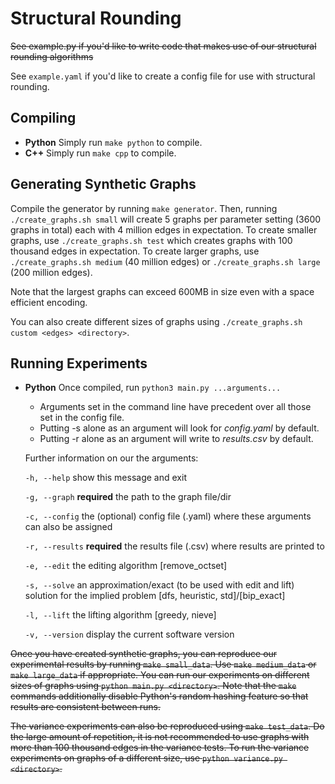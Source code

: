 
# Structural Rounding
~~See example.py if you'd like to write code that makes use of our structural rounding algorithms~~

See ```example.yaml``` if you'd like to create a config file for use with structural rounding.


## Compiling
- **Python** Simply run ```make python``` to compile.
- **C++** Simply run ```make cpp``` to compile.


## Generating Synthetic Graphs
Compile the generator by running ```make generator```.
Then, running ```./create_graphs.sh small``` will create 5 graphs per parameter setting (3600 graphs in total) each with 4 million edges in expectation.
To create smaller graphs, use ```./create_graphs.sh test``` which creates graphs with 100 thousand edges in expectation.
To create larger graphs, use ```./create_graphs.sh medium``` (40 million edges) or ```./create_graphs.sh large``` (200 million edges).

Note that the largest graphs can exceed 600MB in size even with a space efficient encoding.

You can also create different sizes of graphs using ```./create_graphs.sh custom <edges> <directory>```.


## Running Experiments
- **Python** Once compiled, run ```python3 main.py ...arguments...```

    - Arguments set in the command line have precedent over all those set in the config file.
    - Putting -s alone as an argument will look for *config.yaml* by default.
    - Putting -r alone as an argument will write to *results.csv* by default.

    Further information on our the arguments:

    ```-h, --help``` show this message and exit

    ```-g, --graph``` **required** the path to the graph file/dir

    ```-c, --config``` the (optional) config file (.yaml) where these arguments can also be assigned

    ```-r, --results``` **required** the results file (.csv) where results are printed to

    ```-e, --edit``` the editing algorithm [remove_octset]

    ```-s, --solve``` an approximation/exact (to be used with edit and lift) solution for the implied problem [dfs, heuristic, std]/[bip_exact]

    ```-l, --lift``` the lifting algorithm [greedy, nieve]

    ```-v, --version``` display the current software version


~~Once you have created synthetic graphs, you can reproduce our experimental results by running ```make small_data```.
Use ```make medium_data``` or ```make large_data``` if appropriate.
You can run our experiments on different sizes of graphs using ```python main.py <directory>```.
Note that the ```make``` commands additionally disable Python's random hashing feature so that results are consistent between runs.~~

~~The variance experiments can also be reproduced using ```make test_data```.
Do the large amount of repetition, it is not recommended to use graphs with more than 100 thousand edges in the variance tests.
To run the variance experiments on graphs of a different size, use ```python variance.py <directory>```.~~

